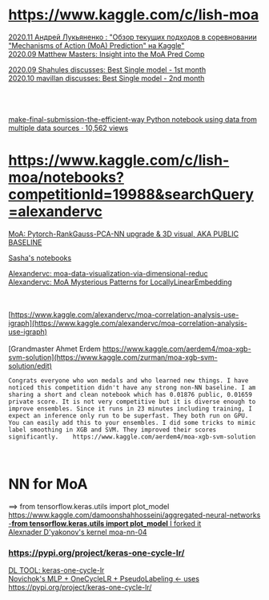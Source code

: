 # https://www.kaggle.com/c/lish-moa

[2020.11 Андрей Лукьяненко : "Обзор текущих подходов в соревновании "Mechanisms of Action (MoA) Prediction" на Kaggle" ](https://youtu.be/D7i67UT3O3o)<br>
[2020.09 Matthew Masters: Insight into the MoA Pred Comp](https://www.kaggle.com/c/lish-moa/discussion/184005)<br>

[2020.09 Shahules discusses: Best Single model - 1st month](https://www.kaggle.com/c/lish-moa/discussion/188624)<br>
[2020.10 mavillan discusses: Best Single model - 2nd month](https://www.kaggle.com/c/lish-moa/discussion/193907)<br>
[]()<br>
[]()<br>
[]()<br>



[make-final-submission-the-efficient-way   Python notebook using data from multiple data sources · 10,562 views  ](https://www.kaggle.com/underwearfitting/make-final-submission-the-efficient-way/comments)<br>

# https://www.kaggle.com/c/lish-moa/notebooks?competitionId=19988&searchQuery=alexandervc

[MoA: Pytorch-RankGauss-PCA-NN upgrade & 3D visual, AKA PUBLIC BASELINE](https://www.kaggle.com/vbmokin/moa-pytorch-rankgauss-pca-nn-upgrade-3d-visual)<br>

[Sasha's notebooks](https://www.kaggle.com/c/lish-moa/notebooks?competitionId=19988&searchQuery=alexandervc)<br>

[Alexandervc: moa-data-visualization-via-dimensional-reduc](https://www.kaggle.com/alexandervc/moa-data-visualization-via-dimensional-reduct)<br>
[Alexandervc: 
MoA Mysterious Patterns for LocallyLinearEmbedding](https://www.kaggle.com/alexandervc/moa-mysterious-patterns-for-locallylinearembedding)<br>
[]()<br>
[]()<br>


[https://www.kaggle.com/alexandervc/moa-correlation-analysis-use-igraph](https://www.kaggle.com/alexandervc/moa-correlation-analysis-use-igraph)<br>
[]()<br>
[Grandmaster Ahmet Erdem https://www.kaggle.com/aerdem4/moa-xgb-svm-solution](https://www.kaggle.com/zurman/moa-xgb-svm-solution/edit)<br>

    Congrats everyone who won medals and who learned new things. I have noticed this competition didn't have any strong non-NN baseline. I am sharing a short and clean notebook which has 0.01876 public, 0.01659 private score. It is not very competitive but it is diverse enough to improve ensembles. Since it runs in 23 minutes including training, I expect an inference only run to be superfast. They both run on GPU. You can easily add this to your ensembles. I did some tricks to mimic label smoothing in XGB and SVM. They improved their scores significantly.    https://www.kaggle.com/aerdem4/moa-xgb-svm-solution

    

[]()<br>
# NN for MoA<br>
==> from tensorflow.keras.utils import plot_model<br>
[https://www.kaggle.com/damoonshahhosseini/aggregated-neural-networks -**from tensorflow.keras.utils import plot_model** I forked it](https://www.kaggle.com/damoonshahhosseini/aggregated-neural-networks)<br>
[Alexnader D'yakonov's kernel moa-nn-04](https://www.kaggle.com/zurman/moa-nn-04)<br>

### https://pypi.org/project/keras-one-cycle-lr/
[DL TOOL: keras-one-cycle-lr](https://pypi.org/project/keras-one-cycle-lr/)<br>
[Novichok's MLP + OneCycleLR + PseudoLabeling  <- uses https://pypi.org/project/keras-one-cycle-lr/ ](https://www.kaggle.com/alturutin/mlp-onecyclelr-pseudolabeling)<br>
[]()<br>
[]()<br>
[]()<br>
[]()<br>



